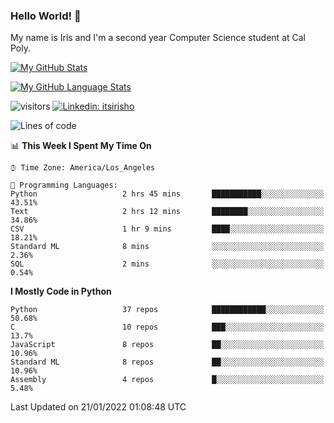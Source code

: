 ### Hello World! 👋

My name is Iris and I'm a second year Computer Science student at Cal Poly. 


[![My GitHub Stats](https://github-readme-stats.vercel.app/api?username=sleepyStick&show_icons=true&&count_private=true&include_all_commits=true&theme=buefy)]()

[![My GitHub Language Stats](https://github-readme-stats.vercel.app/api/top-langs/?username=sleepyStick&langs_count=5&theme=buefy)]()

![visitors](https://visitor-badge.glitch.me/badge?page_id=sleepyStick.sleepyStick)
[![Linkedin: itsirisho](https://img.shields.io/badge/-itsirisho-informational?style=flat-square&logo=Linkedin&logoColor=white&link=https://www.linkedin.com/in/itsirisho/)](https://www.linkedin.com/in/itsirisho/)

<!--START_SECTION:waka-->
![Lines of code](https://img.shields.io/badge/From%20Hello%20World%20I%27ve%20Written-13%20Million%20lines%20of%20code-blue)

📊 **This Week I Spent My Time On** 

```text
⌚︎ Time Zone: America/Los_Angeles

💬 Programming Languages: 
Python                   2 hrs 45 mins       ███████████░░░░░░░░░░░░░░   43.51% 
Text                     2 hrs 12 mins       ████████░░░░░░░░░░░░░░░░░   34.86% 
CSV                      1 hr 9 mins         ████░░░░░░░░░░░░░░░░░░░░░   18.21% 
Standard ML              8 mins              ░░░░░░░░░░░░░░░░░░░░░░░░░   2.36% 
SQL                      2 mins              ░░░░░░░░░░░░░░░░░░░░░░░░░   0.54%

```

**I Mostly Code in Python** 

```text
Python                   37 repos            ████████████░░░░░░░░░░░░░   50.68% 
C                        10 repos            ███░░░░░░░░░░░░░░░░░░░░░░   13.7% 
JavaScript               8 repos             ██░░░░░░░░░░░░░░░░░░░░░░░   10.96% 
Standard ML              8 repos             ██░░░░░░░░░░░░░░░░░░░░░░░   10.96% 
Assembly                 4 repos             █░░░░░░░░░░░░░░░░░░░░░░░░   5.48%

```



 Last Updated on 21/01/2022 01:08:48 UTC
<!--END_SECTION:waka-->

<!--
**konanyuta/konanyuta** is a ✨ _special_ ✨ repository because its `README.md` (this file) appears on your GitHub profile.

Here are some ideas to get you started:

- 🔭 I’m currently working on ...
- 🌱 I’m currently learning ...
- 👯 I’m looking to collaborate on ...
- 🤔 I’m looking for help with ...
- 💬 Ask me about ...
- 📫 How to reach me: ...
- 😄 Pronouns: ...
- ⚡ Fun fact: ...
-->
